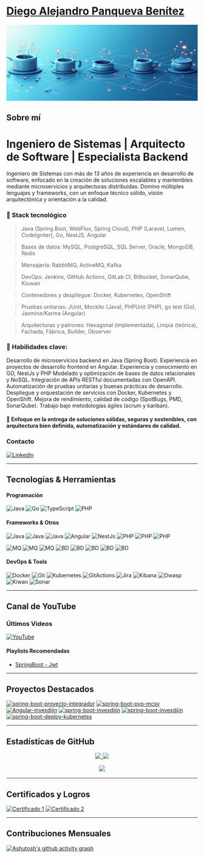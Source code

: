 # [Diego Alejandro Panqueva Benítez](https://www.linkedin.com/in/diego-alejandro-panqueva-benitez)


<img src="./assets/banner.jpg" alt="Banner Personalizado" width="600" height="200">

## Sobre mí
# Ingeniero de Sistemas | Arquitecto de Software | Especialista Backend
Ingeniero de Sistemas con más de 13 años de experiencia en desarrollo de software, enfocado en la creación de soluciones escalables y mantenibles mediante microservicios y arquitecturas distribuidas. Domino múltiples lenguajes y frameworks, con un enfoque técnico sólido, visión arquitectónica y orientación a la calidad.

### 🔧 Stack tecnológico
>Java (Spring Boot, WebFlux, Spring Cloud), PHP (Laravel, Lumen, CodeIgniter), Go, NestJS, Angular

>Bases de datos: MySQL, PostgreSQL, SQL Server, Oracle, MongoDB, Redis

>Mensajería: RabbitMQ, ActiveMQ, Kafka

>DevOps: Jenkins, GitHub Actions, GitLab CI, Bitbucket, SonarQube, Kiuwan

>Contenedores y despliegue: Docker, Kubernetes, OpenShift

>Pruebas unitarias: JUnit, Mockito (Java), PHPUnit (PHP), go test (Go), Jasmine/Karma (Angular)

>Arquitecturas y patrones: Hexagonal (implementada), Limpia (teórica), Fachada, Fábrica, Builder, Observer

### 💼 Habilidades clave:
Desarrollo de microservicios backend en Java (Spring Boot). 
Experiencia en proyectos de desarrollo frontend en Angular.
Experiencia y conocimiento en GO, NestJs y PHP
Modelado y optimización de bases de datos relacionales y NoSQL.
Integración de APIs RESTful documentadas con OpenAPI.
Automatización de pruebas unitarias y buenas prácticas de desarrollo.
Despliegue y orquestación de servicios con Docker, Kubernetes y OpenShift.
Mejora de rendimiento, calidad de código (SpotBugs, PMD, SonarQube).
Trabajo bajo metodologías ágiles (scrum y kanban).

#### 🎯 Enfoque en la entrega de soluciones sólidas, seguras y sostenibles, con arquitectura bien definida, automatización y estándares de calidad.

### Contacto
[![LinkedIn](https://img.shields.io/badge/-LinkedIn-blue?style=flat&logo=linkedin)](https://www.linkedin.com/in/diego-alejandro-panqueva-benitez)


---

## Tecnologías & Herramientas
#### Programación
![Java](https://img.shields.io/badge/-Java-black?style=flat-square&logo=java)
![Go](https://img.shields.io/badge/-Go-black?style=flat-square&logo=go)
![TypeScript](https://img.shields.io/badge/-TypeScript-black?style=flat-square&logo=typescript)
![PHP](https://img.shields.io/badge/-PHP-black?style=flat-square&logo=php)


<!-- Agrega más tecnologías según corresponda -->

#### Frameworks & Otros
![Java](https://img.shields.io/badge/-SpringBoot-black?style=flat-square&logo=springboot)
![Java](https://img.shields.io/badge/-WebFlux-black?style=flat-square&logo=springboot)
![Java](https://img.shields.io/badge/-Vertx-black?style=flat-square&logo=vertx)
![Angular](https://img.shields.io/badge/-Angular-black?style=flat-square&logo=angular)
![NestJs](https://img.shields.io/badge/-NestJs-black?style=flat-square&logo=nestjs)
![PHP](https://img.shields.io/badge/-Lumen-black?style=flat-square&logo=lumen)
![PHP](https://img.shields.io/badge/-Codeigniter-black?style=flat-square&logo=codeigniter)
![PHP](https://img.shields.io/badge/-Laravel-black?style=flat-square&logo=laravel)

![MQ](https://img.shields.io/badge/-AMQ-black?style=flat-square&logo=amq)
![MQ](https://img.shields.io/badge/-RabbitMQ-black?style=flat-square&logo=rabbitMq)
![MQ](https://img.shields.io/badge/-Kafka-black?style=flat-square&logo=kafka)
![BD](https://img.shields.io/badge/-Mysql-black?style=flat-square&logo=mysql)
![BD](https://img.shields.io/badge/-SqlServer-black?style=flat-square&logo=sqlserver)
![BD](https://img.shields.io/badge/-Postgresql-black?style=flat-square&logo=postgresql)
![BD](https://img.shields.io/badge/-OracleBD-black?style=flat-square&logo=oracledb)
![BD](https://img.shields.io/badge/-Mongodb-black?style=flat-square&logo=mongodb)

<!-- Agrega más frameworks según corresponda -->

#### DevOps & Tools
![Docker](https://img.shields.io/badge/-Docker-black?style=flat-square&logo=docker)
![Git](https://img.shields.io/badge/-Git-black?style=flat-square&logo=git)
![Kubernetes](https://img.shields.io/badge/-Kubernetes-black?style=flat-square&logo=kubernetes)
![GitActions](https://img.shields.io/badge/-GitActions-black?style=flat-square&logo=git)
![Jira](https://img.shields.io/badge/-Jira-black?style=flat-square&logo=jira)
![Kibana](https://img.shields.io/badge/-Kibana-black?style=flat-square&logo=kibana)
![Owasp](https://img.shields.io/badge/-Owasp-black?style=flat-square&logo=owasp)
![Kiwan](https://img.shields.io/badge/-Kiwan-black?style=flat-square&logo=kiwan)
![Sonar](https://img.shields.io/badge/-Sonar-black?style=flat-square&logo=sonar)

<!-- Agrega más herramientas según corresponda -->

---

## Canal de YouTube
### Últimos Videos
[![YouTube](https://img.shields.io/badge/-YouTube-red?style=flat&logo=youtube)](https://www.youtube.com/@dpanqueva)

#### Playlists Recomendadas
* [SpringBoot - Jwt](https://www.youtube.com/watch?v=0Sxk7tBxQIg&list=PL384UpGXoZmFMdYtKn9jgFbef3IB_ZzER)


---

## Proyectos Destacados
[![spring-boot-proyecto-integrador](https://github-readme-stats.vercel.app/api/pin/?username=dpanqueva&repo=proyecto-integrador)](https://github.com/dpanqueva/proyecto-integrador)
[![spring-boot-pvp-mcsv](https://github-readme-stats.vercel.app/api/pin/?username=dpanqueva&repo=pvp-mcsv)](https://github.com/dpanqueva/pvp-mcsv)
[![Angular-invexdijin](https://github-readme-stats.vercel.app/api/pin/?username=dpanqueva&repo=personal-history-app)](https://github.com/dpanqueva/personal-history-app)
[![spring-boot-invexdijin](https://github-readme-stats.vercel.app/api/pin/?username=dpanqueva&repo=bd-transaction)](https://github.com/dpanqueva/bd-transaction)
[![spring-boot-invexdijin](https://github-readme-stats.vercel.app/api/pin/?username=dpanqueva&repo=admin-redis-info-payment)](https://github.com/dpanqueva/admin-redis-info-payment)
[![spring-boot-deploy-kubernetes](https://github-readme-stats.vercel.app/api/pin/?username=dpanqueva&repo=projections)](https://github.com/dpanqueva/projections)

---

## Estadísticas de GitHub
<p align="center">
  <a href="https://github.com/dpanqueva">
    <img height="180em" src="https://github-readme-stats-eight-theta.vercel.app/api?username=dpanqueva&show_icons=true&theme=algolia&include_all_commits=true&count_private=true"/>
  </a>
  <a href="https://github.com/dpanqueva">
    <img height="180em" src="https://github-readme-stats-eight-theta.vercel.app/api/top-langs/?username=dpanqueva&layout=compact&langs_count=8&theme=algolia"/>
  </a>
</p>

<p align="center">
  <img height="180em" src="https://github-readme-streak-stats.herokuapp.com/?user=dpanqueva&theme=dark&hide_border=true"/>
</p>

---

## Certificados y Logros
[![Certificado 1](certificado-1-url)](certificado-1-url)
[![Certificado 2](certificado-2-url)](certificado-2-url)

---

## Contribuciones Mensuales
[![Ashutosh's github activity graph](https://activity-graph.herokuapp.com/graph?username=tu-usuario&bg_color=ffffff&color=000000&line=000000&point=000000)](https://github.com/ashutosh00710/github-readme-activity-graph)
